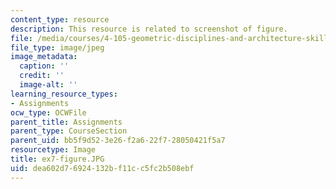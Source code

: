 ```yaml
---
content_type: resource
description: This resource is related to screenshot of figure.
file: /media/courses/4-105-geometric-disciplines-and-architecture-skills-reciprocal-methodologies-fall-2012/dea602d76924132bf11cc5fc2b508ebf_ex7-figure.JPG
file_type: image/jpeg
image_metadata:
  caption: ''
  credit: ''
  image-alt: ''
learning_resource_types:
- Assignments
ocw_type: OCWFile
parent_title: Assignments
parent_type: CourseSection
parent_uid: bb5f9d52-3e26-f2a6-22f7-28050421f5a7
resourcetype: Image
title: ex7-figure.JPG
uid: dea602d7-6924-132b-f11c-c5fc2b508ebf
---
```

